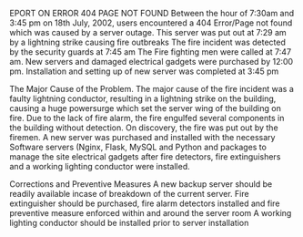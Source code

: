 EPORT ON ERROR 404 PAGE NOT FOUND
Between the hour of 7:30am and 3:45 pm on 18th July, 2002, users encountered a 404 Error/Page not found which was caused by a server outage.
This server was put out at 7:29 am by a lightning strike causing fire outbreaks
The fire incident was detected by the security guards at 7:45 am
The Fire fighting men were called at 7:47 am.
New servers  and damaged electrical gadgets were purchased by 12:00 pm.
Installation and setting up of new server was completed at 3:45 pm

The Major Cause of the Problem.
The major cause of the fire incident was a faulty lightning conductor, resulting in a lightning strike on the building, causing a huge powersurge which set the server wing of the building on fire. Due to the lack of fire alarm, the fire engulfed several components in the building without detection. On discovery, the fire was put out by the firemen. A new server was purchased and installed with the necessary Software servers (Nginx, Flask, MySQL and Python and packages to manage the site electrical gadgets after fire detectors, fire extinguishers and a working lighting conductor were installed.

Corrections and Preventive Measures
A new backup server should be readily available incase of breakdown of the current server.
Fire extinguisher should be purchased, fire alarm detectors installed and fire preventive measure enforced within and around the server room
A working lighting conductor should be installed prior to server installation

